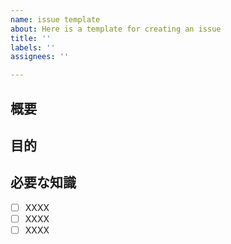 ```yaml
---
name: issue template
about: Here is a template for creating an issue
title: ''
labels: ''
assignees: ''

---
```


## 概要

## 目的

## 必要な知識
- [ ] XXXX
- [ ] XXXX
- [ ] XXXX
